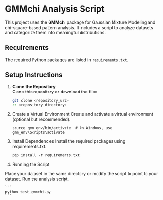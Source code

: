 # GMMchi Analysis Script

This project uses the **GMMchi** package for Gaussian Mixture Modeling and chi-square-based pattern analysis. It includes a script to analyze datasets and categorize them into meaningful distributions.

## Requirements

The required Python packages are listed in `requirements.txt`. 

## Setup Instructions

1. **Clone the Repository**  
   Clone this repository or download the files.

   ```bash
   git clone <repository_url>
   cd <repository_directory>

2. Create a Virtual Environment
Create and activate a virtual environment (optional but recommended).

    ```python3 -m venv gmm_env
    source gmm_env/bin/activate  # On Windows, use gmm_env\Scripts\activate

3. Install Dependencies
Install the required packages using requirements.txt.

    ```
    pip install -r requirements.txt
    ```

4. Running the Script

Place your dataset in the same directory or modify the script to point to your dataset.
Run the analysis script.

    ```
    python test_gmmchi.py
    ```
    
